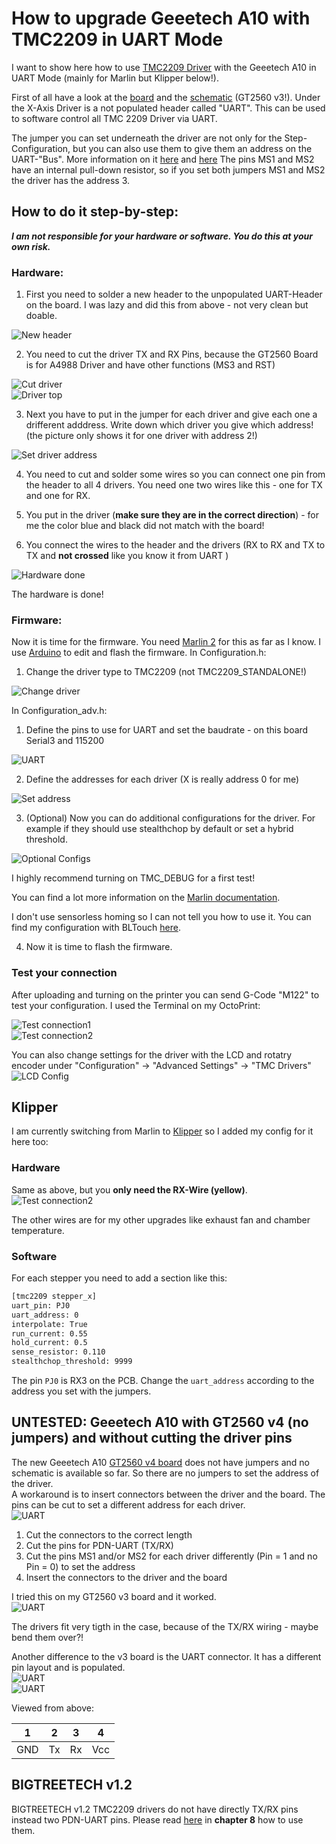 # How to upgrade Geeetech A10 with TMC2209 in UART Mode
I want to show here how to use [TMC2209 Driver](https://www.trinamic.com/fileadmin/assets/Products/ICs_Documents/TMC2209_Datasheet_V103.pdf) with the Geeetech A10 in UART Mode (mainly for Marlin but Klipper below!).

First of all have a look at the [board](http://geeetech.com/forum/download/file.php?id=4635) and the [schematic](https://github.com/Geeetech3D/Diagram/blob/master/GT2560_V3.0_SCH.pdf) (GT2560 v3!).
Under the X-Axis Driver is a not populated header called "UART". This can be used to software control all TMC 2209 Driver via UART.

The jumper you can set underneath the driver are not only for the Step-Configuration, but you can also use them to give them an address on the UART-"Bus". More information on it [here](https://wiki.fysetc.com/Silent2209/) and [here](https://learn.watterott.com/silentstepstick/pinconfig/tmc2209/)
The pins MS1 and MS2 have an internal pull-down resistor, so if you set both jumpers MS1 and MS2 the driver has the address 3.

## How to do it step-by-step:

 **_I am not responsible for your hardware or software. You do this at your own risk._**

### Hardware:
1. First you need to solder a new header to the unpopulated UART-Header on the board. I was lazy and did this from above - not very clean but doable.  

![New header](./img/solder.jpg)

2. You need to cut the driver TX and RX Pins, because the GT2560 Board is for A4988 Driver and have other functions (MS3 and RST)  

![Cut driver](./img/cut.jpg)  
![Driver top](./img/driver_top.jpg)  

3. Next you have to put in the jumper for each driver and give each one a drifferent adddress. Write down which driver you give which address! (the picture only shows it for one driver with address 2!)  

![Set driver address](./img/address.jpg)  

4. You need to cut and solder some wires so you can connect one pin from the header to all 4 drivers. You need one two wires like this - one for TX and one for RX.

5. You put in the driver (**make sure they are in the correct direction**) - for me the color blue and black did not match with the board!

6. You connect the wires to the header and the drivers (RX to RX and TX to TX and **not crossed** like you know it from UART )

![Hardware done](./img/done.jpg)

The hardware is done!

### Firmware:

Now it is time for the firmware. You need [Marlin 2](https://marlinfw.org/meta/download/) for this as far as I know.
I use [Arduino](https://www.arduino.cc/en/Main.Software) to edit and flash the firmware.
In Configuration.h:
1. Change the driver type to TMC2209 (not TMC2209_STANDALONE!)  

![Change driver](./img/driver.JPG)  

In Configuration_adv.h:
1. Define the pins to use for UART and set the baudrate - on this board Serial3 and 115200   

![UART](./img/uart.JPG)  

2. Define the addresses for each driver (X is really address 0 for me)  

![Set address](./img/add.JPG)  

3. (Optional) Now you can do additional configurations for the driver. For example if they should use stealthchop by default or set a hybrid threshold.  

![Optional Configs](./img/stealth.JPG)  

I highly recommend turning on TMC_DEBUG for a first test!

You can find a lot more information on the [Marlin documentation](https://marlinfw.org/docs/hardware/tmc_drivers.html).

I don't use sensorless homing so I can not tell you how to use it. You can find my configuration with BLTouch [here](https://github.com/Jonas2903/Marlin-Geeetech-A10-TMC2209-UART-BLTouch).

4. Now it is time to flash the firmware.

### Test your connection

After uploading and turning on the printer you can send G-Code "M122" to test your configuration.
I used the Terminal on my OctoPrint:  

![Test connection1](./img/conn.JPG)  
![Test connection2](./img/conn2.JPG)  

You can also change settings for the driver with the LCD and rotatry encoder under "Configuration" -> "Advanced Settings" -> "TMC Drivers"   
![LCD Config](./img/lcd.jpg)   

## Klipper
I am currently switching from Marlin to [Klipper](https://github.com/KevinOConnor/klipper) so I added my config for it here too:

### Hardware
Same as above, but you __only need the RX-Wire (yellow)__.
![Test connection2](./img/klipper.jpg)

The other wires are for my other upgrades like exhaust fan and chamber temperature.

### Software

For each stepper you need to add a section like this:

```bash
[tmc2209 stepper_x]
uart_pin: PJ0
uart_address: 0
interpolate: True
run_current: 0.55
hold_current: 0.5
sense_resistor: 0.110
stealthchop_threshold: 9999
```

The pin `PJ0` is RX3 on the PCB. Change the `uart_address` according to the address you set with the jumpers.

## UNTESTED: Geeetech A10 with GT2560 v4 (no jumpers) and without cutting the driver pins  

The new Geeetech A10 [GT2560 v4 board](https://www.geeetech.com/gt2560-v40-control-board-for-a10-printer-p-1146.html) does not have jumpers and no schematic is available so far. So there are no jumpers to set the address of the driver.  
A workaround is to insert connectors between the driver and the board. The pins can be cut to set a different address for each driver.  
![UART](./img/connectors.jpeg)  

1. Cut the connectors to the correct length
2. Cut the pins for PDN-UART (TX/RX)
3. Cut the pins MS1 and/or MS2 for each driver differently (Pin = 1 and no Pin = 0) to set the address
4. Insert the connectors to the driver and the board

I tried this on my GT2560 v3 board and it worked.  
![UART](./img/inserted.jpeg)  

The drivers fit very tigth in the case, because of the TX/RX wiring - maybe bend them over?!  

Another difference to the v3 board is the UART connector. It has a different pin layout and is populated.  
![UART](./img/boardBot.jpeg)  
![UART](./img/boardTop.jpeg)  

Viewed from above:  

1 | 2 | 3 | 4
:----: | :----: | :----: | :----:
GND | Tx | Rx | Vcc

## BIGTREETECH v1.2

BIGTREETECH v1.2 TMC2209 drivers do not have directly TX/RX pins instead two PDN-UART pins.
Please read [here](https://github.com/bigtreetech/BIGTREETECH-TMC2209-V1.2/blob/master/manual/TMC2209-V1.2-manual.pdf) in **chapter 8** how to use them.
